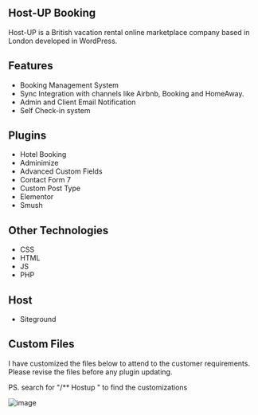 Host-UP Booking
------------------------------------------

Host-UP is a British vacation rental online marketplace company based in London developed in WordPress.

Features
---------
      
- Booking Management System
- Sync Integration with channels like Airbnb, Booking and HomeAway.
- Admin and Client Email Notification
- Self Check-in system

Plugins
---------

- Hotel Booking
- Adminimize
- Advanced Custom Fields
- Contact Form 7
- Custom Post Type 
- Elementor
- Smush

Other Technologies
---------

- CSS
- HTML
- JS
- PHP

Host
---------

- Siteground

Custom Files
---------
 
I have customized the files below to attend to the customer requirements.   
Please revise the files before any plugin updating. 

PS. search for "/** Hostup " to find the customizations
 
![image](https://user-images.githubusercontent.com/22096119/118993227-ad7a4000-b9c8-11eb-9c20-1f9979917cd2.png)

